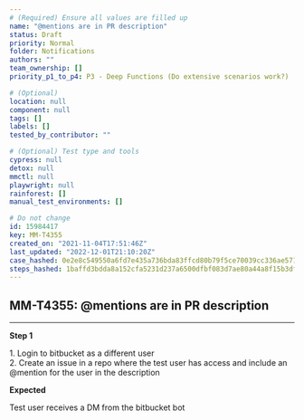 ```yaml
---
# (Required) Ensure all values are filled up
name: "@mentions are in PR description"
status: Draft
priority: Normal
folder: Notifications
authors: ""
team_ownership: []
priority_p1_to_p4: P3 - Deep Functions (Do extensive scenarios work?)

# (Optional)
location: null
component: null
tags: []
labels: []
tested_by_contributor: ""

# (Optional) Test type and tools
cypress: null
detox: null
mmctl: null
playwright: null
rainforest: []
manual_test_environments: []

# Do not change
id: 15984417
key: MM-T4355
created_on: "2021-11-04T17:51:46Z"
last_updated: "2022-12-01T21:10:20Z"
case_hashed: 0e2e8c549550a6fd7e435a736bda83ffcd80b79f5ce70039cc336ae571949b7f91c75d0b0fbffeedf3b7ecd6b78b05bc
steps_hashed: 1baffd3bdda8a152cfa5231d237a6500dfbf083d7ae80a44a8f15b3dfeb8d8305078f091dd4b9e2aeba264ec939b9798
---
```


<!-- (Auto-generated) Based on frontmatter's "key" and "name" -->

## MM-T4355: @mentions are in PR description

---

**Step 1**

1\. Login to bitbucket as a different user\
2\. Create an issue in a repo where the test user has access and include an @mention for the user in the description

**Expected**

Test user receives a DM from the bitbucket bot
